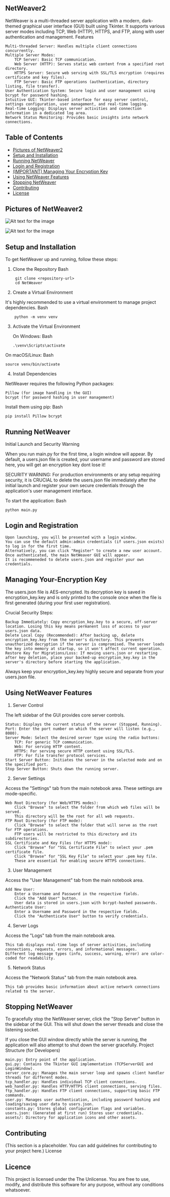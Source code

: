 ## NetWeaver2

NetWeaver is a multi-threaded server application with a modern, dark-themed graphical user interface (GUI) built using Tkinter. It supports various server modes including TCP, Web (HTTP), HTTPS, and FTP, along with user authentication and management.
Features

    Multi-threaded Server: Handles multiple client connections concurrently.
    Multiple Server Modes:
        TCP Server: Basic TCP communication.
        Web Server (HTTP): Serves static web content from a specified root directory.
        HTTPS Server: Secure web serving with SSL/TLS encryption (requires certificate and key files).
        FTP Server: Basic FTP operations (authentication, directory listing, file transfer).
    User Authentication System: Secure login and user management using bcrypt for password hashing.
    Intuitive GUI: Tkinter-based interface for easy server control, settings configuration, user management, and real-time logging.
    Real-time Logging: Displays server activities and connection information in a dedicated log area.
    Network Status Monitoring: Provides basic insights into network connections.

## Table of Contents
- [Pictures of NetWeaver2](#Pictures-of-NetWeaver2)
- [Setup and Installation](#Setup-and-Installation)
- [Running NetWeaver](#Running-NetWeaver)
- [Login and Registration](#Login-and-Registration)
- [(IMPORTANT) Managing Your Encryption Key](#Managing-Your-Encryption-Key)
- [Using NetWeaver Features](#Using-NetWeaver-Features)
- [Stopping NetWeaver](#Stopping-NetWeaver)
- [Contributing](#Contributing)
- [License](#Licence)

## Pictures of NetWeaver2

![Alt text for the image](login_page.png)

![Alt text for the image](Netweaver2_page.png)

## Setup and Installation

To get NetWeaver up and running, follow these steps:

1. Clone the Repository
Bash
        
        git clone <repository-url>
        cd NetWeaver

2. Create a Virtual Environment

It's highly recommended to use a virtual environment to manage project dependencies.
Bash

        python -m venv venv

3. Activate the Virtual Environment

    On Windows:
    Bash

       .\venv\Scripts\activate

On macOS/Linux:
Bash

    source venv/bin/activate

4. Install Dependencies

NetWeaver requires the following Python packages:

    Pillow (for image handling in the GUI)
    bcrypt (for password hashing in user management)

Install them using pip:
Bash

    pip install Pillow bcrypt

## Running NetWeaver

Initial Launch and Security Warning

When you run main.py for the first time, a login window will appear. By default, a users.json file is created, your username and password are stored here, you will get an encryption key dont lose it!

SECURITY WARNING: For production environments or any setup requiring security, it is CRUCIAL to delete the users.json file immediately after the initial launch and register your own secure credentials through the application's user management interface.

To start the application:
Bash

    python main.py

## Login and Registration

    Upon launching, you will be presented with a login window.
    You can use the default admin:admin credentials (if users.json exists) to log in for the first time.
    Alternatively, you can click "Register" to create a new user account.
    Once authenticated, the main NetWeaver GUI will appear.
    It is recommeneded to delete users.json and register your own credentials.

## Managing Your-Encryption Key

The users.json file is AES-encrypted. Its decryption key is saved in encryption_key.key and is only printed to the console once when the file is first generated (during your first user registration).

Crucial Security Steps:

    Backup Immediately: Copy encryption_key.key to a secure, off-server location. Losing this key means permanent loss of access to your users.json data.
    Delete Local Copy (Recommended): After backing up, delete encryption_key.key from the server's directory. This prevents unauthorized decryption if the server is compromised. The server loads the key into memory at startup, so it won't affect current operation.
    Restore Key for Migrations/Loss: If moving users.json or restarting after key deletion, place your backed-up encryption_key.key in the server's directory before starting the application.

Always keep your encryption_key.key highly secure and separate from your users.json file.

## Using NetWeaver Features

1. Server Control

The left sidebar of the GUI provides core server controls.

    Status: Displays the current status of the server (Stopped, Running).
    Port: Enter the port number on which the server will listen (e.g., 8080).
    Server Mode: Select the desired server type using the radio buttons:
        TCP: For generic TCP communication.
        Web: For serving HTTP content.
        HTTPS: For serving secure HTTP content using SSL/TLS.
        FTP: For file transfer protocol services.
    Start Server Button: Initiates the server in the selected mode and on the specified port.
    Stop Server Button: Shuts down the running server.

2. Server Settings

Access the "Settings" tab from the main notebook area. These settings are mode-specific.

    Web Root Directory (for Web/HTTPS modes):
        Click "Browse" to select the folder from which web files will be served.
        This directory will be the root for all web requests.
    FTP Root Directory (for FTP mode):
        Click "Browse" to select the folder that will serve as the root for FTP operations.
        FTP users will be restricted to this directory and its subdirectories.
    SSL Certificate and Key Files (for HTTPS mode):
        Click "Browse" for "SSL Certificate File" to select your .pem certificate file.
        Click "Browse" for "SSL Key File" to select your .pem key file.
        These are essential for enabling secure HTTPS connections.

3. User Management

Access the "User Management" tab from the main notebook area.

    Add New User:
        Enter a Username and Password in the respective fields.
        Click the "Add User" button.
        User data is stored in users.json with bcrypt-hashed passwords.
    Authenticate User:
        Enter a Username and Password in the respective fields.
        Click the "Authenticate User" button to verify credentials.

4. Server Logs

Access the "Logs" tab from the main notebook area.

    This tab displays real-time logs of server activities, including connections, requests, errors, and informational messages.
    Different log message types (info, success, warning, error) are color-coded for readability.

5. Network Status

Access the "Network Status" tab from the main notebook area.

    This tab provides basic information about active network connections related to the server.

## Stopping NetWeaver

To gracefully stop the NetWeaver server, click the "Stop Server" button in the sidebar of the GUI. This will shut down the server threads and close the listening socket.

If you close the GUI window directly while the server is running, the application will also attempt to shut down the server gracefully.
Project Structure (for Developers)

    main.py: Entry point of the application.
    gui.py: Contains the Tkinter GUI implementation (TCPServerGUI and LoginWindow).
    server_core.py: Manages the main server loop and spawns client handler threads for different modes.
    tcp_handler.py: Handles individual TCP client connections.
    web_handler.py: Handles HTTP/HTTPS client connections, serving files.
    ftp_handler.py: Handles FTP client connections, supporting basic FTP commands.
    user.py: Manages user authentication, including password hashing and loading/saving user data to users.json.
    constants.py: Stores global configuration flags and variables.
    users.json: (Generated at first run) Stores user credentials.
    assets/: Directory for application icons and other assets.

## Contributing

(This section is a placeholder. You can add guidelines for contributing to your project here.)
License

## Licence

This project is licensed under the The Unlicense. You are free to use, modify, and distribute this software for any purpose, without any conditions whatsoever.

